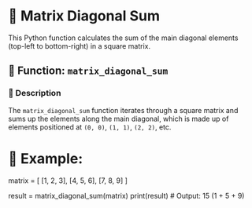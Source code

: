# 🔢 Matrix Diagonal Sum

This Python function calculates the sum of the main diagonal elements (top-left to bottom-right) in a square matrix.

## 📜 Function: `matrix_diagonal_sum`

### 📝 Description
The `matrix_diagonal_sum` function iterates through a square matrix and sums up the elements along the main diagonal, which is made up of elements positioned at `(0, 0)`, `(1, 1)`, `(2, 2)`, etc.

# 🎉 Example:
matrix = [
    [1, 2, 3],
    [4, 5, 6],
    [7, 8, 9]
]

result = matrix_diagonal_sum(matrix)
print(result)  # Output: 15 (1 + 5 + 9)
